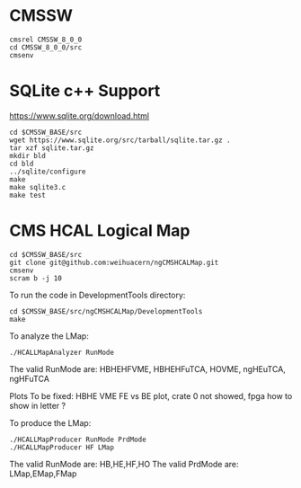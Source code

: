 # CMSSW
```
cmsrel CMSSW_8_0_0
cd CMSSW_8_0_0/src
cmsenv
```

# SQLite c++ Support
https://www.sqlite.org/download.html
```
cd $CMSSW_BASE/src
wget https://www.sqlite.org/src/tarball/sqlite.tar.gz .
tar xzf sqlite.tar.gz
mkdir bld
cd bld
../sqlite/configure
make
make sqlite3.c
make test
```

# CMS HCAL Logical Map

```
cd $CMSSW_BASE/src
git clone git@github.com:weihuacern/ngCMSHCALMap.git
cmsenv
scram b -j 10
```

To run the code in DevelopmentTools directory:

```
cd $CMSSW_BASE/src/ngCMSHCALMap/DevelopmentTools
make
```

To analyze the LMap:

```
./HCALLMapAnalyzer RunMode
```

The valid RunMode are: HBHEHFVME, HBHEHFuTCA, HOVME, ngHEuTCA, ngHFuTCA

Plots To be fixed: HBHE VME FE vs BE plot, crate 0 not showed, fpga how to show in letter ?

To produce the LMap:

```
./HCALLMapProducer RunMode PrdMode
./HCALLMapProducer HF LMap
```

The valid RunMode are: HB,HE,HF,HO
The valid PrdMode are: LMap,EMap,FMap
